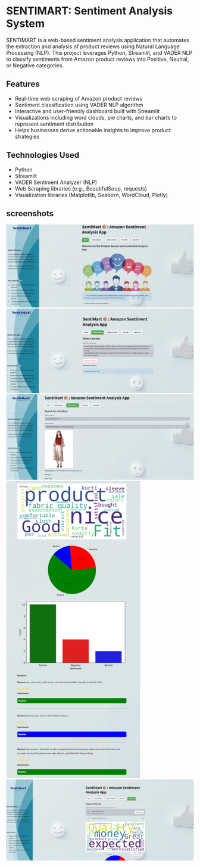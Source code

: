 # SENTIMART: Sentiment Analysis System

SENTIMART is a web-based sentiment analysis application that automates the extraction and analysis of product reviews using Natural Language Processing (NLP). This project leverages Python, Streamlit, and VADER NLP to classify sentiments from Amazon product reviews into Positive, Neutral, or Negative categories.

## Features

- Real-time web scraping of Amazon product reviews
- Sentiment classification using VADER NLP algorithm
- Interactive and user-friendly dashboard built with Streamlit
- Visualizations including word clouds, pie charts, and bar charts to represent sentiment distribution
- Helps businesses derive actionable insights to improve product strategies

## Technologies Used

- Python
- Streamlit
- VADER Sentiment Analyzer (NLP)
- Web Scraping libraries (e.g., BeautifulSoup, requests)
- Visualization libraries (Matplotlib, Seaborn, WordCloud, Plotly)

## screenshots
![image1](images/Sentimart1.png)
![image1](images/Sentimart2.png)
![image1](images/Sentimart3.png)
![image1](images/Sentimart4.png)
![image1](images/Senitmart5.png)
